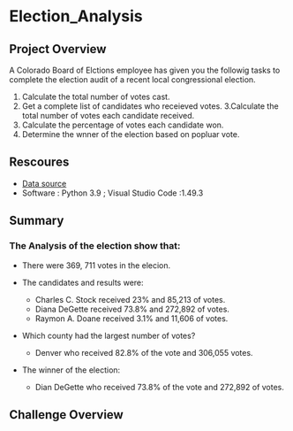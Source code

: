 # Election_Analysis

## Project Overview

A Colorado Board of Elctions employee has given you the followig tasks to complete the election audit of a recent local congressional election.

1. Calculate the total number of votes cast.
2. Get a complete list of candidates who receieved votes.
3.Calculate the total number of votes each candidate received.
4. Calculate the percentage of votes each candidate won.
5. Determine the wnner of the election based on popluar vote.


## Rescoures
- [Data source](Resources/election_results.csv) 
- Software : Python 3.9 ; Visual Studio Code :1.49.3 


## Summary
### The Analysis of the election show that:
- There were 369, 711 votes in the elecion.
- The candidates and results were:
  - Charles C. Stock received 23% and 85,213 of votes.
  - Diana DeGette received 73.8% and 272,892 of votes.
  - Raymon A. Doane received 3.1% and 11,606 of votes.

- Which county had the largest number of votes?
  - Denver who received 82.8% of the vote and 306,055 votes.
  
- The winner of the election:
  - Dian DeGette who received 73.8% of the vote and 272,892 of votes.
  
## Challenge Overview  

